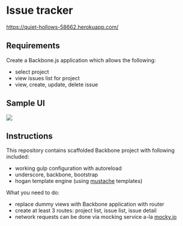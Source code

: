 # Issue tracker
https://quiet-hollows-58662.herokuapp.com/
## Requirements

Create a Backbone.js application which allows the following:

- select project
- view issues list for project
- view, create, update, delete issue

## Sample UI

![](http://i.imgur.com/ZQIhBir.png)

## Instructions

This repository contains scaffolded Backbone project with following included:

- working gulp configuration with autoreload
- underscore, backbone, bootstrap
- hogan template engine (using [mustache](http://mustache.github.io/) templates)

What you need to do:

- replace dummy views with Backbone application with router
- create at least 3 routes: project list, issue list, issue detail
- network requests can be done via mocking service a-la [mocky.io](http://www.mocky.io/)
